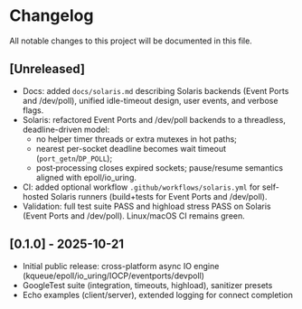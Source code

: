 # Changelog

All notable changes to this project will be documented in this file.

## [Unreleased]
- Docs: added `docs/solaris.md` describing Solaris backends (Event Ports and /dev/poll), unified idle-timeout design, user events, and verbose flags.
- Solaris: refactored Event Ports and /dev/poll backends to a threadless, deadline-driven model:
	- no helper timer threads or extra mutexes in hot paths;
	- nearest per-socket deadline becomes wait timeout (`port_getn`/`DP_POLL`);
	- post‑processing closes expired sockets; pause/resume semantics aligned with epoll/io_uring.
- CI: added optional workflow `.github/workflows/solaris.yml` for self-hosted Solaris runners (build+tests for Event Ports and /dev/poll).
- Validation: full test suite PASS and highload stress PASS on Solaris (Event Ports and /dev/poll). Linux/macOS CI remains green.

## [0.1.0] - 2025-10-21
- Initial public release: cross-platform async IO engine (kqueue/epoll/io_uring/IOCP/eventports/devpoll)
- GoogleTest suite (integration, timeouts, highload), sanitizer presets
- Echo examples (client/server), extended logging for connect completion
